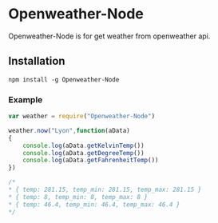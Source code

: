 # Openweather-Node

Openweather-Node is for get weather from openweather api.

## Installation

```
npm install -g Openweather-Node
```

### Example
```javascript
var weather = require("Openweather-Node")

weather.now("Lyon",function(aData)
{	
	console.log(aData.getKelvinTemp())
	console.log(aData.getDegreeTemp())
	console.log(aData.getFahrenheitTemp())
})

/*
* { temp: 281.15, temp_min: 281.15, temp_max: 281.15 }
* { temp: 8, temp_min: 8, temp_max: 8 }
* { temp: 46.4, temp_min: 46.4, temp_max: 46.4 }
*/
```
